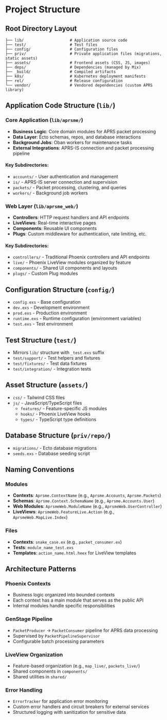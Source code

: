 # Project Structure

## Root Directory Layout

```
├── lib/                    # Application source code
├── test/                   # Test files
├── config/                 # Configuration files
├── priv/                   # Private application files (migrations, static assets)
├── assets/                 # Frontend assets (CSS, JS, images)
├── deps/                   # Dependencies (managed by Mix)
├── _build/                 # Compiled artifacts
├── k8s/                    # Kubernetes deployment manifests
├── rel/                    # Release configuration
└── vendor/                 # Vendored dependencies (custom APRS library)
```

## Application Code Structure (`lib/`)

### Core Application (`lib/aprsme/`)

- **Business Logic**: Core domain modules for APRS packet processing
- **Data Layer**: Ecto schemas, repos, and database interactions
- **Background Jobs**: Oban workers for maintenance tasks
- **External Integrations**: APRS-IS connection and packet processing pipeline

#### Key Subdirectories:

- `accounts/` - User authentication and management
- `is/` - APRS-IS server connection and supervision
- `packets/` - Packet processing, clustering, and queries
- `workers/` - Background job workers

### Web Layer (`lib/aprsme_web/`)

- **Controllers**: HTTP request handlers and API endpoints
- **LiveViews**: Real-time interactive pages
- **Components**: Reusable UI components
- **Plugs**: Custom middleware for authentication, rate limiting, etc.

#### Key Subdirectories:

- `controllers/` - Traditional Phoenix controllers and API endpoints
- `live/` - Phoenix LiveView modules organized by feature
- `components/` - Shared UI components and layouts
- `plugs/` - Custom Plug modules

## Configuration Structure (`config/`)

- `config.exs` - Base configuration
- `dev.exs` - Development environment
- `prod.exs` - Production environment
- `runtime.exs` - Runtime configuration (environment variables)
- `test.exs` - Test environment

## Test Structure (`test/`)

- Mirrors `lib/` structure with `_test.exs` suffix
- `test/support/` - Test helpers and fixtures
- `test/fixtures/` - Test data fixtures
- `test/integration/` - Integration tests

## Asset Structure (`assets/`)

- `css/` - Tailwind CSS files
- `js/` - JavaScript/TypeScript files
  - `features/` - Feature-specific JS modules
  - `hooks/` - Phoenix LiveView hooks
  - `types/` - TypeScript type definitions

## Database Structure (`priv/repo/`)

- `migrations/` - Ecto database migrations
- `seeds.exs` - Database seeding script

## Naming Conventions

### Modules

- **Contexts**: `Aprsme.ContextName` (e.g., `Aprsme.Accounts`, `Aprsme.Packets`)
- **Schemas**: `Aprsme.Context.SchemaName` (e.g., `Aprsme.Accounts.User`)
- **Web Modules**: `AprsmeWeb.ModuleName` (e.g., `AprsmeWeb.UserController`)
- **LiveViews**: `AprsmeWeb.FeatureLive.Action` (e.g., `AprsmeWeb.MapLive.Index`)

### Files

- **Contexts**: `snake_case.ex` (e.g., `packet_consumer.ex`)
- **Tests**: `module_name_test.exs`
- **Templates**: `action_name.html.heex` for LiveView templates

## Architecture Patterns

### Phoenix Contexts

- Business logic organized into bounded contexts
- Each context has a main module that serves as the public API
- Internal modules handle specific responsibilities

### GenStage Pipeline

- `PacketProducer` → `PacketConsumer` pipeline for APRS data processing
- Supervised by `PacketPipelineSupervisor`
- Configurable batch processing parameters

### LiveView Organization

- Feature-based organization (e.g., `map_live/`, `packets_live/`)
- Shared components in `components/`
- Shared utilities in `shared/`

### Error Handling

- `ErrorTracker` for application error monitoring
- Custom error handlers and circuit breakers for external services
- Structured logging with sanitization for sensitive data
